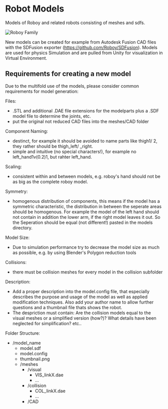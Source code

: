# Robot Models
Models of Roboy and related robots consisting of meshes and sdfs.

![Roboy Family](https://github.com/Roboy/RoboyVR/blob/develop/Assets/Resources/roboy_evolution.png?raw=true "Roboy Family")

New models can be created for example from Autodesk Fusion CAD files with the SDFusion exporter (https://github.com/Roboy/SDFusion). Models are used for physics Simulation and are pulled from Unity for visualization in Virtual Environment.



## Requirements for creating a new model
Due to the multifold use of the models, please consider common requirements for model generation:



Files:
- .STL and additional .DAE file extensions for the modelparts plus a .SDF model file to determine the joints, etc.
- put the original not reduced CAD files into the meshes/CAD folder

Component Naming:
- destinct, for example it should be avoided to name parts like thigh1/ 2, they rather should be thigh_left/ _right.
- simple and intuitive (no special characters!), for example no left_hand1v(0.2)1, but rahter left_hand.

Scaling:
- consistent within and between models, e.g. roboy's hand should not be as big as the complete roboy model.

Symmetry:
- homogenous distribution of components, this means if the model has a symmetric characteristic, the distribution in between the seperate areas should be homogenous. 
For example the model of the left hand should not contain in addition the lower arm, if the right model leaves it out. So the Seperation should be equal (not different!) pasted in the models directory.

Model Size:
- Due to simulation performance try to decrease the model size as much as possible, e.g. by using Blender's Polygon reduction tools

Collisions:
- there must be collision meshes for every model in the collision subfolder

Description:
- Add a proper description into the model.config file, that especially describes the purpose and usage of the model as well as applied modification techniques. Also add your author name to allow further questions and a thumbnail file thats shows the robot.
- The despriction must contain: Are the collision models equal to the visual meshes or a simplified version (how?)? What details have been neglected for simplification? etc..

Folder Structure:
- /model_name
  -  model.sdf<br />
  - model.config<br />
  - thumbnail.png<br />
  - /meshes<br />
	  - /visual<br />
	      - VIS_linkX.dae<br />
	      - ...<br />
	   - /collision<br />
	      - COL_linkX.dae<br />
	      - ...<br />
	   - /CAD
